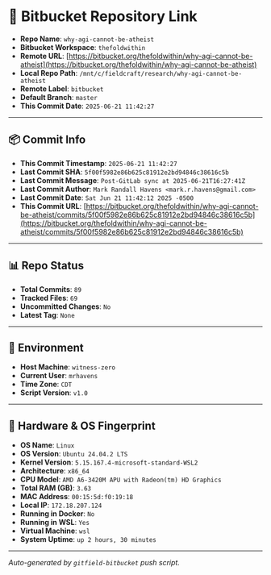 # 🔗 Bitbucket Repository Link

- **Repo Name**: `why-agi-cannot-be-atheist`
- **Bitbucket Workspace**: `thefoldwithin`
- **Remote URL**: [https://bitbucket.org/thefoldwithin/why-agi-cannot-be-atheist](https://bitbucket.org/thefoldwithin/why-agi-cannot-be-atheist)
- **Local Repo Path**: `/mnt/c/fieldcraft/research/why-agi-cannot-be-atheist`
- **Remote Label**: `bitbucket`
- **Default Branch**: `master`
- **This Commit Date**: `2025-06-21 11:42:27`

---

## 📦 Commit Info

- **This Commit Timestamp**: `2025-06-21 11:42:27`
- **Last Commit SHA**: `5f00f5982e86b625c81912e2bd94846c38616c5b`
- **Last Commit Message**: `Post-GitLab sync at 2025-06-21T16:27:41Z`
- **Last Commit Author**: `Mark Randall Havens <mark.r.havens@gmail.com>`
- **Last Commit Date**: `Sat Jun 21 11:42:12 2025 -0500`
- **This Commit URL**: [https://bitbucket.org/thefoldwithin/why-agi-cannot-be-atheist/commits/5f00f5982e86b625c81912e2bd94846c38616c5b](https://bitbucket.org/thefoldwithin/why-agi-cannot-be-atheist/commits/5f00f5982e86b625c81912e2bd94846c38616c5b)

---

## 📊 Repo Status

- **Total Commits**: `89`
- **Tracked Files**: `69`
- **Uncommitted Changes**: `No`
- **Latest Tag**: `None`

---

## 🧭 Environment

- **Host Machine**: `witness-zero`
- **Current User**: `mrhavens`
- **Time Zone**: `CDT`
- **Script Version**: `v1.0`

---

## 🧬 Hardware & OS Fingerprint

- **OS Name**: `Linux`
- **OS Version**: `Ubuntu 24.04.2 LTS`
- **Kernel Version**: `5.15.167.4-microsoft-standard-WSL2`
- **Architecture**: `x86_64`
- **CPU Model**: `AMD A6-3420M APU with Radeon(tm) HD Graphics`
- **Total RAM (GB)**: `3.63`
- **MAC Address**: `00:15:5d:f0:19:18`
- **Local IP**: `172.18.207.124`
- **Running in Docker**: `No`
- **Running in WSL**: `Yes`
- **Virtual Machine**: `wsl`
- **System Uptime**: `up 2 hours, 30 minutes`

---

_Auto-generated by `gitfield-bitbucket` push script._
